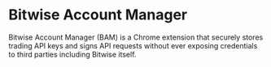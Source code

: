 # Bitwise Account Manager

Bitwise Account Manager (BAM) is a Chrome extension that securely stores trading API keys and signs API requests without ever exposing credentials to third parties including Bitwise itself.
